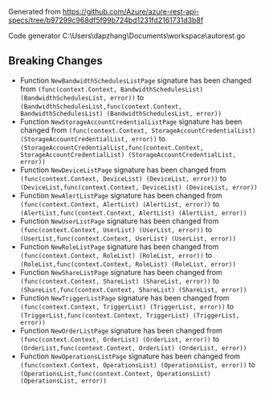 
Generated from https://github.com/Azure/azure-rest-api-specs/tree/b97299c968df5f99b724bd1231fd2161731d3b8f

Code generator C:\Users\dapzhang\Documents\workspace\autorest.go

## Breaking Changes

- Function `NewBandwidthSchedulesListPage` signature has been changed from `(func(context.Context, BandwidthSchedulesList) (BandwidthSchedulesList, error))` to `(BandwidthSchedulesList,func(context.Context, BandwidthSchedulesList) (BandwidthSchedulesList, error))`
- Function `NewStorageAccountCredentialListPage` signature has been changed from `(func(context.Context, StorageAccountCredentialList) (StorageAccountCredentialList, error))` to `(StorageAccountCredentialList,func(context.Context, StorageAccountCredentialList) (StorageAccountCredentialList, error))`
- Function `NewDeviceListPage` signature has been changed from `(func(context.Context, DeviceList) (DeviceList, error))` to `(DeviceList,func(context.Context, DeviceList) (DeviceList, error))`
- Function `NewAlertListPage` signature has been changed from `(func(context.Context, AlertList) (AlertList, error))` to `(AlertList,func(context.Context, AlertList) (AlertList, error))`
- Function `NewUserListPage` signature has been changed from `(func(context.Context, UserList) (UserList, error))` to `(UserList,func(context.Context, UserList) (UserList, error))`
- Function `NewRoleListPage` signature has been changed from `(func(context.Context, RoleList) (RoleList, error))` to `(RoleList,func(context.Context, RoleList) (RoleList, error))`
- Function `NewShareListPage` signature has been changed from `(func(context.Context, ShareList) (ShareList, error))` to `(ShareList,func(context.Context, ShareList) (ShareList, error))`
- Function `NewTriggerListPage` signature has been changed from `(func(context.Context, TriggerList) (TriggerList, error))` to `(TriggerList,func(context.Context, TriggerList) (TriggerList, error))`
- Function `NewOrderListPage` signature has been changed from `(func(context.Context, OrderList) (OrderList, error))` to `(OrderList,func(context.Context, OrderList) (OrderList, error))`
- Function `NewOperationsListPage` signature has been changed from `(func(context.Context, OperationsList) (OperationsList, error))` to `(OperationsList,func(context.Context, OperationsList) (OperationsList, error))`

